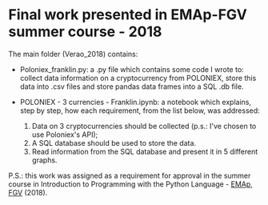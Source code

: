 # Final work presented in EMAp-FGV summer course - 2018

The main folder (Verao_2018) contains:

- Poloniex_franklin.py: a .py file which contains some code I wrote to: collect data information on a cryptocurrency from POLONIEX, store this data into .csv files and store pandas data frames into a SQL .db file. 

- POLONIEX - 3 currencies - Franklin.ipynb: a notebook which explains, step by step, how each requirement, from the list below, was addressed:

    1. Data on 3 cryptocurrencies should be collected (p.s.: I've chosen to use Poloniex's API);
    2. A SQL database should be used to store the data. 
    3. Read information from the SQL database and present it in 5 different graphs. 

P.S.: this work was assigned as a requirement for approval in the summer course in Introduction to Programming with the Python Language -  [EMAp, FGV](https://emap.fgv.br/) (2018).

